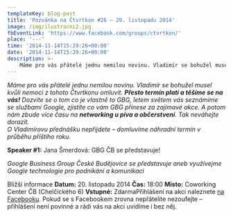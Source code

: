 ```yaml
---
templateKey: blog-post
title: 'Pozvánka na Čtvrtkon #26 – 20. listopadu 2014'
image: /img/ilustracni2.jpg
fbEventLink: 'https://www.facebook.com/groups/ctvrtkon/'
place: '---'
time: '2014-11-14T15:29:26+00:00'
date: '2014-11-14T15:29:26+00:00'
description: >-
    Máme pro vás přátelé jednu nemilou novinu. Vladimír se bohužel musel kvůli nemoci z tohoto Čtvrtkonu omluvit. Přesto termín platí a těšíme se na vás! Dozvíte se o tom co je vlastně to...
---
```

_Máme pro vás přátelé jednu nemilou novinu. Vladimír se bohužel musel kvůli nemoci z tohoto Čtvrtkonu omluvit. **Přesto termín platí a těšíme se na vás!** Dozvíte se o tom co je vlastně to GBG, letem světem vás seznámíme se službami Google, zjistíte co vám GBG přinese za zajímavé akce. A potom nám zbude více času na **networking u piva a občerstvení**. Tak neváhejte dorazit.  
O Vladimírovu přednášku nepřijdete – domluvíme náhradní termín v průběhu příštího roku._

**Speaker #1:** Jana Šmerdová: GBG ČB se představuje!

_Google Business Group České Budějovice se představuje aneb využívejme Google technologie pro podnikání a komunikaci_

Bližší informace **Datum:** 20. listopadu 2014 **Čas:** 18:00 **Místo:** Coworking Center ČB (Chelčického 6) **Vstupné:** ZdarmaPřihlášení na akci naleznete [na Facebooku](https://www.facebook.com/events/774001326006006/). Pokud se s Facebookem zrovna nepřátelíte nezoufejte – přihlášení není povinné a rádi vás na akci uvidíme i bez něj. 
